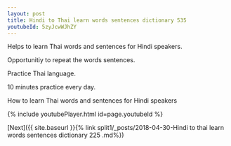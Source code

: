 ```yaml
---
layout: post
title: Hindi to Thai learn words sentences dictionary 535 
youtubeId: 5zyJcwWJhZY
---
```

 
 
Helps to learn Thai words and sentences for Hindi speakers.

Opportunitiy to repeat the words sentences. 

Practice Thai language. 
 
10 minutes practice every day. 
 
How to learn Thai words and sentences for Hindi speakers 
 
{% include youtubePlayer.html id=page.youtubeId %}
 
 
[Next]({{ site.baseurl }}{% link  split1/_posts/2018-04-30-Hindi to thai learn words sentences dictionary 225 .md%})
 
